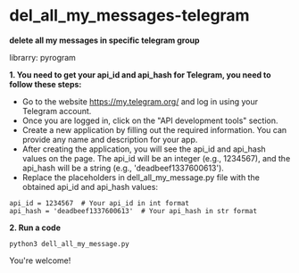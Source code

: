 # del_all_my_messages-telegram
**delete all my messages in specific telegram group**

librarry: pyrogram

**1. You need to get your api_id and api_hash for Telegram, you need to follow these steps:**

- Go to the website https://my.telegram.org/ and log in using your Telegram account.
- Once you are logged in, click on the "API development tools" section.
- Create a new application by filling out the required information. You can provide any name and description for your app.
- After creating the application, you will see the api_id and api_hash values on the page. The api_id will be an integer (e.g., 1234567), and the api_hash will be a string (e.g., 'deadbeef1337600613').
- Replace the placeholders in dell_all_my_message.py file with the obtained api_id and api_hash values:

```
api_id = 1234567  # Your api_id in int format
api_hash = 'deadbeef1337600613'  # Your api_hash in str format
```

**2. Run a code**

`python3 dell_all_my_message.py`

You're welcome!
